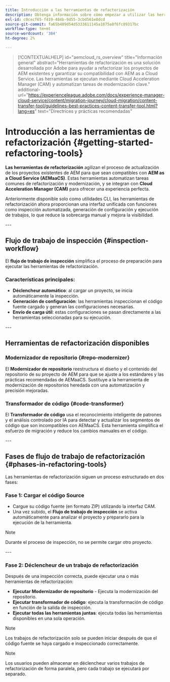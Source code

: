 ```yaml
---
title: Introducción a las herramientas de refactorización
description: Obtenga información sobre cómo empezar a utilizar las herramientas de refactorización de AEM
exl-id: c0cecf65-f419-484b-9d55-3cbd561e8dcd
source-git-commit: fa65b489d54d5333811145a1875a8f6fc89317bc
workflow-type: tm+mt
source-wordcount: '384'
ht-degree: 2%

---
```



>[!CONTEXTUALHELP]
>id="aemcloud_rs_overview"
>title="Información general"
>abstract="Herramientas de refactorización es una solución desarrollada por Adobe para ayudar a refactorizar los proyectos de AEM existentes y garantizar su compatibilidad con AEM as a Cloud Service. Las herramientas se ejecutan mediante Cloud Acceleration Manager (CAM) y automatizan tareas de modernización clave."
>additional-url="https://experienceleague.adobe.com/docs/experience-manager-cloud-service/content/migration-journey/cloud-migration/content-transfer-tool/guidelines-best-practices-content-transfer-tool.html?lang=es" text="Directrices y prácticas recomendadas"

# Introducción a las herramientas de refactorización {#getting-started-refactoring-tools}

**Las herramientas de refactorización** agilizan el proceso de actualización de los proyectos existentes de AEM para que sean compatibles con **AEM as a Cloud Service (AEMaaCS)**. Estas herramientas automatizan tareas comunes de refactorización y modernización, y se integran con **Cloud Acceleration Manager (CAM)** para ofrecer una experiencia perfecta.

Anteriormente disponible solo como utilidades CLI, las herramientas de refactorización ahora proporcionan una interfaz unificada con funciones como inspección automatizada, generación de configuración y ejecución de trabajos, lo que reduce la sobrecarga manual y mejora la visibilidad.

&#x200B;---

## Flujo de trabajo de inspección {#inspection-workflow}

El **flujo de trabajo de inspección** simplifica el proceso de preparación para ejecutar las herramientas de refactorización.

### Características principales:

* **Déclencheur automático**: al cargar un proyecto, se inicia automáticamente la inspección.
* **Generación de configuración**: las herramientas inspeccionan el código fuente cargado y generan las configuraciones necesarias.
* **Envío de carga útil**: estas configuraciones se pasan directamente a las herramientas seleccionadas para su ejecución.

&#x200B;---

## Herramientas de refactorización disponibles

### Modernizador de repositorio {#repo-modernizer}

El **Modernizador de repositorio** reestructura el diseño y el contenido del repositorio de su proyecto de AEM para que se ajuste a los estándares y las prácticas recomendadas de AEMaaCS. Sustituye a la herramienta de modernización de repositorios heredada con una automatización y precisión mejoradas.

### Transformador de código {#code-transformer}

El **Transformador de código** usa el reconocimiento inteligente de patrones y el análisis controlado por IA para detectar y actualizar los segmentos de código que son incompatibles con AEMaaCS. Esta herramienta simplifica el esfuerzo de migración y reduce los cambios manuales en el código.

&#x200B;---

## Fases de flujo de trabajo de refactorización {#phases-in-refactoring-tools}

Las herramientas de refactorización siguen un proceso estructurado en dos fases:

### Fase 1: Cargar el código Source

* Cargue su código fuente (en formato ZIP) utilizando la interfaz CAM.
* Una vez subido, el **Flujo de trabajo de inspección** se activa automáticamente para analizar el proyecto y prepararlo para la ejecución de la herramienta.

>[!NOTE]
>Durante el proceso de inspección, no se permite cargar otro proyecto.

&#x200B;---

### Fase 2: Déclencheur de un trabajo de refactorización

Después de una inspección correcta, puede ejecutar una o más herramientas de refactorización:

* **Ejecutar Modernizador de repositorio** - Ejecuta la modernización del repositorio.
* **Ejecutar transformador de código**: ejecuta la transformación de código en función de la salida de inspección.
* **Ejecutar todas las herramientas juntas**: ejecuta todas las herramientas disponibles en una sola operación.

>[!NOTE]
>Los trabajos de refactorización solo se pueden iniciar después de que el código fuente se haya cargado e inspeccionado correctamente.

>[!NOTE]
>Los usuarios pueden almacenar en déclencheur varios trabajos de refactorización de forma paralela, pero cada trabajo se ejecutará por separado.
